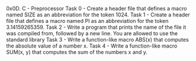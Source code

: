 0x0D. C - Preprocessor
Task 0 - Create a header file that defines a macro named SIZE as an abbreviation for the token 1024.
Task 1 - Create a header file that defines a macro named PI as an abbreviation for the token 3.14159265359.
Task 2 - Write a program that prints the name of the file it was compiled from, followed by a new line.
You are allowed to use the standard library
Task 3 - Write a function-like macro ABS(x) that computes the absolute value of a number x.
Task 4 - Write a function-like macro SUM(x, y) that computes the sum of the numbers x and y.
